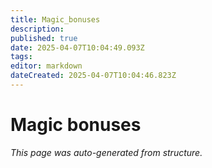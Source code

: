 ```yaml
---
title: Magic_bonuses
description: 
published: true
date: 2025-04-07T10:04:49.093Z
tags: 
editor: markdown
dateCreated: 2025-04-07T10:04:46.823Z
---
```


# Magic bonuses

*This page was auto-generated from structure.*